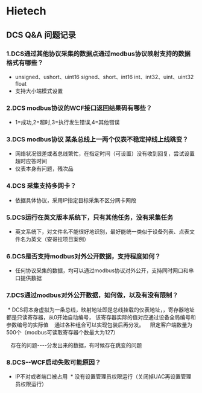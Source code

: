 # Hietech
## DCS Q&A 问题记录

### 1.DCS通过其他协议采集的数据点通过modbus协议映射支持的数据格式有哪些？
  
  * unsigned、ushort、uint16  signed、short、int16  int、int32、uint、uint32  float
  * 支持大小端模式设置
  
  

### 2.DCS modbus协议的WCF接口返回结果码有哪些？
  
  * 1=成功,2=超时,3=执行发生错误,4=其他错误
   
### 3.DCS modbus协议 某条总线上一两个仪表不稳定掉线上线跳变？
  
  * 网络状况很差或者总线繁忙，在指定时间（可设置）没有收到回复，尝试设置超时应答时间
  * 仪表本身有问题，残次品
   
  
### 4.DCS 采集支持多网卡？
  
  * 依据具体协议，采用IP指定目标采集不区分网卡网段

### 5.DCS运行在英文版本系统下，只有其他任务，没有采集任务
  * 英文系统下，对文件名不能很好地识别，最好能统一类似于设备列表、点表文件名为英文（安哥拉项目案例）
   
  
### 6.DCS是否支持modbus对外公开数据，支持程度如何？
  * 任何协议采集的数据，均可以通过modbus协议对外公开，支持同时网口和串口提供数据
  
### 7.DCS通过modbus对外公开数据，如何做，以及有没有限制？
  * DCS将本身虚拟为一条总线，映射地址即是总线挂载的仪表地址，，寄存器地址都是只读寄存器，从0开始自动编号，
    该寄存器实际的值对应通过设备全局编号和参数编号的实际值
    通过各种组合可以实现包装后再分发。
    限定客户端数量为500个（modbus可读取寄存器个数最大为127）
    
    存在的问题----分发出来的数据，有时候存在跳变的问题


### 8.DCS--WCF启动失败可能原因？
  * IP不对或者端口被占用
  * 没有设置管理员权限运行（关闭掉UAC再设置管理员权限运行）
